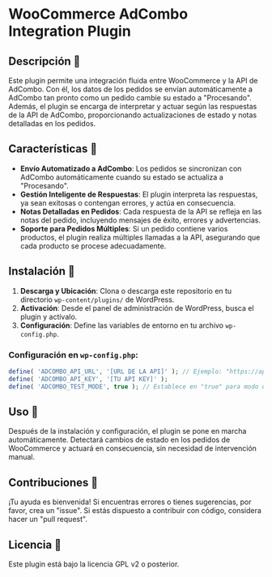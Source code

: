 # WooCommerce AdCombo Integration Plugin

## Descripción 📌

Este plugin permite una integración fluida entre WooCommerce y la API de AdCombo. Con él, los datos de los pedidos se envían automáticamente a AdCombo tan pronto como un pedido cambie su estado a "Procesando". Además, el plugin se encarga de interpretar y actuar según las respuestas de la API de AdCombo, proporcionando actualizaciones de estado y notas detalladas en los pedidos.

## Características 🌟

- **Envío Automatizado a AdCombo**: Los pedidos se sincronizan con AdCombo automáticamente cuando su estado se actualiza a "Procesando".
- **Gestión Inteligente de Respuestas**: El plugin interpreta las respuestas, ya sean exitosas o contengan errores, y actúa en consecuencia.
- **Notas Detalladas en Pedidos**: Cada respuesta de la API se refleja en las notas del pedido, incluyendo mensajes de éxito, errores y advertencias.
- **Soporte para Pedidos Múltiples**: Si un pedido contiene varios productos, el plugin realiza múltiples llamadas a la API, asegurando que cada producto se procese adecuadamente.

## Instalación 🔧

1. **Descarga y Ubicación**: Clona o descarga este repositorio en tu directorio `wp-content/plugins/` de WordPress.
2. **Activación**: Desde el panel de administración de WordPress, busca el plugin y actívalo.
3. **Configuración**: Define las variables de entorno en tu archivo `wp-config.php`.

### Configuración en `wp-config.php`:

```php
define( 'ADCOMBO_API_URL', '[URL DE LA API]' ); // Ejemplo: "https://api.adcombo.com/api/v2/"
define( 'ADCOMBO_API_KEY', '[TU API KEY]' );
define( 'ADCOMBO_TEST_MODE', true ); // Establece en "true" para modo de prueba, "false" para producción.
```

## Uso 🚀

Después de la instalación y configuración, el plugin se pone en marcha automáticamente. Detectará cambios de estado en los pedidos de WooCommerce y actuará en consecuencia, sin necesidad de intervención manual.

## Contribuciones 🤝

¡Tu ayuda es bienvenida! Si encuentras errores o tienes sugerencias, por favor, crea un "issue". Si estás dispuesto a contribuir con código, considera hacer un "pull request".

## Licencia 📜

Este plugin está bajo la licencia GPL v2 o posterior.
